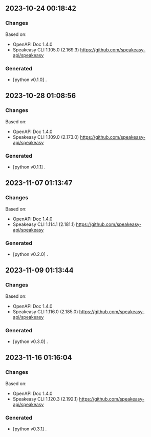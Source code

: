 

## 2023-10-24 00:18:42
### Changes
Based on:
- OpenAPI Doc 1.4.0 
- Speakeasy CLI 1.105.0 (2.169.3) https://github.com/speakeasy-api/speakeasy
### Generated
- [python v0.1.0] .

## 2023-10-28 01:08:56
### Changes
Based on:
- OpenAPI Doc 1.4.0 
- Speakeasy CLI 1.109.0 (2.173.0) https://github.com/speakeasy-api/speakeasy
### Generated
- [python v0.1.1] .

## 2023-11-07 01:13:47
### Changes
Based on:
- OpenAPI Doc 1.4.0 
- Speakeasy CLI 1.114.1 (2.181.1) https://github.com/speakeasy-api/speakeasy
### Generated
- [python v0.2.0] .

## 2023-11-09 01:13:44
### Changes
Based on:
- OpenAPI Doc 1.4.0 
- Speakeasy CLI 1.116.0 (2.185.0) https://github.com/speakeasy-api/speakeasy
### Generated
- [python v0.3.0] .

## 2023-11-16 01:16:04
### Changes
Based on:
- OpenAPI Doc 1.4.0 
- Speakeasy CLI 1.120.3 (2.192.1) https://github.com/speakeasy-api/speakeasy
### Generated
- [python v0.3.1] .